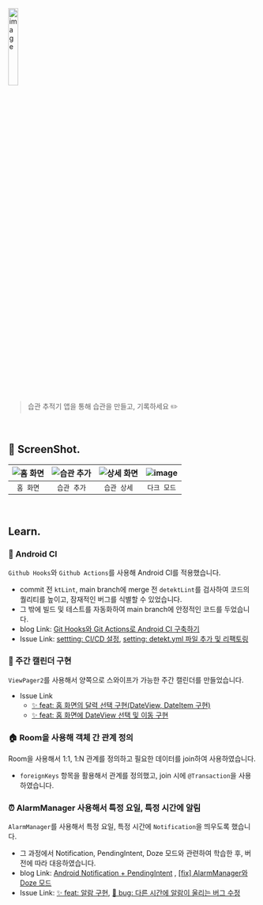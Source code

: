 <img title="" src="https://github.com/tnwlsgk1002/habit-tracker-app/assets/76458724/0abacc29-4c42-4a9e-896b-b9b6018c3107" alt="image" data-align="center" width="20%" height="20%">

> 습관 추적기 앱을 통해 습관을 만들고, 기록하세요 ✏️

</br>

## 📱 ScreenShot.

| ![홈 화면](https://github.com/tnwlsgk1002/habit-tracker-app/assets/76458724/678f6f31-4927-48e9-8b55-b08f43f170ad) | ![습관 추가](https://github.com/tnwlsgk1002/habit-tracker-app/assets/76458724/bebf2e29-b7b3-4118-aa83-62ed032a5c33) | ![상세 화면](https://github.com/tnwlsgk1002/habit-tracker-app/assets/76458724/8f89cdb5-fde2-4c69-a169-dc6cb108f83d) | ![image](https://github.com/tnwlsgk1002/tnwlsgk1002/assets/76458724/262ed322-9f85-47d3-bab4-8d2aafd4a9ca) |
|:--------------------------------------------------------------------------------------------------------------:|:---------------------------------------------------------------------------------------------------------------:|:---------------------------------------------------------------------------------------------------------------:|:---------------------------------------------------------------------------------------------------------:|
| `홈 화면`                                                                             | `습관 추가`                                                                                                         | `습관 상세`                                                                                                         | `다크 모드`                                                                                                   |

</br>

## Learn.

### 🦾 Android CI

`Github Hooks`와 `Github Actions`를 사용해 Android CI를 적용했습니다.

* commit 전 `ktLint`, main branch에 merge 전 `detektLint`를 검사하여 코드의 퀄리티를 높이고, 잠재적인 버그를 식별할 수 있었습니다.
* 그 밖에 빌드 및 테스트를 자동화하여 main branch에 안정적인 코드를 두었습니다.
* blog Link: [Git Hooks와 Git Actions로 Android CI 구축하기](https://sjevie.tistory.com/entry/%EC%A0%81%EC%9A%A9%EA%B8%B0-Git-Hooks%EA%B3%BC-Git-Actions%EB%A1%9C-Android-CI-%EA%B5%AC%EC%B6%95%ED%95%98%EA%B8%B0)
* Issue Link: [settting: CI/CD 설정](https://github.com/tnwlsgk1002/habit-tracker-app/issues/5), [setting: detekt.yml 파일 추가 및 리팩토링](https://github.com/tnwlsgk1002/habit-tracker-app/issues/40)

### 📆 주간 캘린더 구현

`ViewPager2`를 사용해서 양쪽으로 스와이프가 가능한 주간 캘린더를 만들었습니다.

* Issue Link
  * [✨ feat: 홈 화면의 달력 선택 구현(DateView, DateItem 구현)](https://github.com/tnwlsgk1002/habit-tracker-app/issues/9)
  * [✨ feat: 홈 화면에 DateView 선택 및 이동 구현](https://github.com/tnwlsgk1002/habit-tracker-app/issues/32)

### 🏠 Room을 사용해 객체 간 관계 정의

Room을 사용해서 1:1, 1:N 관계를 정의하고 필요한 데이터를 join하여 사용하였습니다.

* `foreignKeys` 항목을 활용해서 관계를 정의했고, join 시에 `@Transaction`을 사용하였습니다.

### ⏰ AlarmManager 사용해서 특정 요일, 특정 시간에 알림

`AlarmManager`를 사용해서 특정 요일, 특정 시간에 `Notification`을 띄우도록 했습니다.

* 그 과정에서 Notification, PendingIntent, Doze 모드와 관련하여 학습한 후, 버전에 따라 대응하였습니다.
* blog Link: [Android Notification + PendingIntent](https://sjevie.tistory.com/entry/TIL%EA%B0%9C%EB%85%90-Android-Notification-PendingIntent) , [[fix] AlarmManager와 Doze 모드](https://sjevie.tistory.com/entry/fix-AlarmManager%EC%99%80-Doze-%EB%AA%A8%EB%93%9C)
* Issue Link: [✨ feat: 알람 구현](https://github.com/tnwlsgk1002/habit-tracker-app/issues/44), [🐞 bug: 다른 시간에 알람이 울리는 버그 수정](https://github.com/tnwlsgk1002/habit-tracker-app/issues/47)
